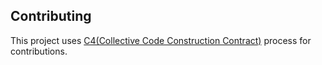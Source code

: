 ## Contributing

This project uses [C4(Collective Code Construction Contract)](https://rfc.zeromq.org/spec:42/C4/) process for contributions.
